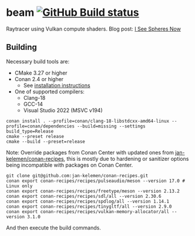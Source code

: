 # beam [![GitHub Build status](https://github.com/jan-kelemen/beam/actions/workflows/ci.yml/badge.svg?branch=master)](https://github.com/jan-kelemen/beam/actions/workflows/ci.yml)
Raytracer using Vulkan compute shaders. Blog post: [I See Spheres Now](https://jan-kelemen.github.io/2024/08/25/i-see-spheres-now.html)

## Building
Necessary build tools are:
* CMake 3.27 or higher
* Conan 2.4 or higher
  * See [installation instructions](https://docs.conan.io/2/installation.html)
* One of supported compilers:
  * Clang-18
  * GCC-14
  * Visual Studio 2022 (MSVC v194)

```
conan install . --profile=conan/clang-18-libstdcxx-amd64-linux --profile=conan/dependencies --build=missing --settings build_type=Release
cmake --preset release
cmake --build --preset=release
```

Note: Override packages from Conan Center with updated ones from [jan-kelemen/conan-recipes](https://github.com/jan-kelemen/conan-recipes), this is mostly due to hardening or sanitizer options being incompatible with packages on Conan Center.
```
git clone git@github.com:jan-kelemen/conan-recipes.git
conan export conan-recipes/recipes/pulseaudio/meson --version 17.0 # Linux only
conan export conan-recipes/recipes/freetype/meson --version 2.13.2
conan export conan-recipes/recipes/sdl/all --version 2.30.6
conan export conan-recipes/recipes/spdlog/all --version 1.14.1
conan export conan-recipes/recipes/tinygltf/all --version 2.9.0
conan export conan-recipes/recipes/vulkan-memory-allocator/all --version 3.1.0
```

And then execute the build commands.
